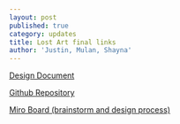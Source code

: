```yaml
---
layout: post
published: true
category: updates
title: Lost Art final links
author: 'Justin, Mulan, Shayna'
---
```

[Design Document](https://docs.google.com/document/d/1xlL0skXHWjnydzLTv9LtAhy_oHJextHSt5z7oOsWH4c/edit?usp=sharing)

[Github Repository](https://github.com/jblinder/lost-art)

[Miro Board (brainstorm and design process)](https://miro.com/app/board/o9J_lOMZGho=/?moveToWidget=3074457359027333009&cot=14)
